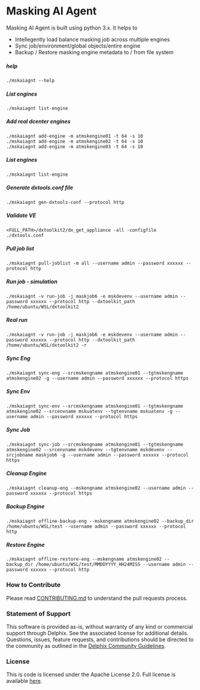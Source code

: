 # Masking AI Agent

Masking AI Agent is built using python 3.x. It helps to 

  - Intellegently load balance masking job across multiple engines
  - Sync job/environment/global objects/entire engine
  - Backup / Restore masking engine metadata to / from file system


##### help
```shell
./mskaiagnt --help
```

##### List engines
```shell
./mskaiagnt list-engine
```

##### Add real dcenter engines
```shell
./mskaiagnt add-engine -m atmskengine01 -t 64 -s 10
./mskaiagnt add-engine -m atmskengine02 -t 64 -s 10
./mskaiagnt add-engine -m atmskengine03 -t 64 -s 10
```

##### List engines
```shell
./mskaiagnt list-engine
```

##### Generate dxtools.conf file
```shell
./mskaiagnt gen-dxtools-conf --protocol http
```

##### Validate VE
```shell
<FULL_PATH>/dxtoolkit2/dx_get_appliance -all -configfile ./dxtools.conf
```

##### Pull job list
```shell
./mskaiagnt pull-joblist -m all --username admin --password xxxxxx --protocol http
```

##### Run job - simulation
```shell
./mskaiagnt -v run-job -j maskjob6 -e mskdevenv --username admin --password xxxxxx --protocol http --dxtoolkit_path /home/ubuntu/WSL/dxtoolkit2
```

##### Real run
```shell
./mskaiagnt -v run-job -j maskjob6 -e mskdevenv --username admin --password xxxxxx --protocol http --dxtoolkit_path /home/ubuntu/WSL/dxtoolkit2 -r
```

##### Sync Eng
```shell
./mskaiagnt sync-eng --srcmskengname atmskengine01 --tgtmskengname atmskengine02 -g --username admin --password xxxxxx --protocol https
```

##### Sync Env
```shell
./mskaiagnt sync-env --srcmskengname atmskengine01 --tgtmskengname atmskengine02 --srcenvname mskuatenv --tgtenvname mskuatenv -g --username admin --password xxxxxx --protocol https
```

##### Sync Job
```shell
./mskaiagnt sync-job --srcmskengname atmskengine01 --tgtmskengname atmskengine02 --srcenvname mskdevenv --tgtenvname mskdevenv --srcjobname maskjob6 -g --username admin --password xxxxxx --protocol https
```

##### Cleanup Engine
```shell
./mskaiagnt cleanup-eng --mskengname atmskengine02 --username admin --password xxxxxx --protocol https
```

##### Backup Engine
```shell
./mskaiagnt offline-backup-eng --mskengname atmskengine02 --backup_dir /home/ubuntu/WSL/test --username admin --password xxxxxx --protocol http
```

##### Restore Engine
```shell
./mskaiagnt offline-restore-eng --mskengname atmskengine02 --backup_dir /home/ubuntu/WSL/test/MMDDYYYY_HH24MISS --username admin --password xxxxxx --protocol http
```

### <a id="contribute"></a>How to Contribute

Please read [CONTRIBUTING.md](./CONTRIBUTING.md) to understand the pull requests process.

### <a id="statement-of-support"></a>Statement of Support

This software is provided as-is, without warranty of any kind or commercial support through Delphix. See the associated license for additional details. Questions, issues, feature requests, and contributions should be directed to the community as outlined in the [Delphix Community Guidelines](https://delphix.github.io/community-guidelines.html).

### <a id="license"></a>License

This is code is licensed under the Apache License 2.0. Full license is available [here](./LICENSE).

